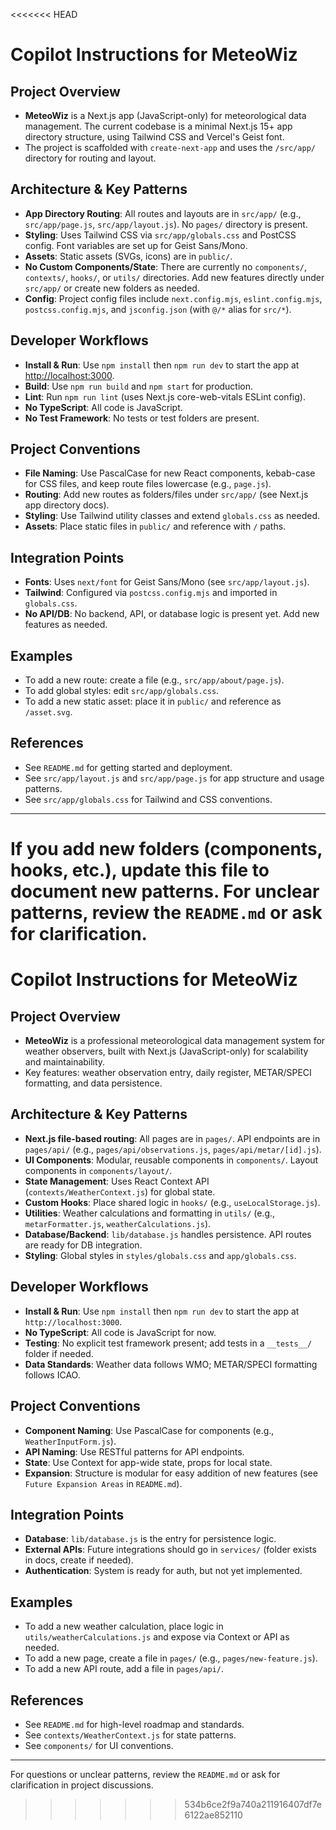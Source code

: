 <<<<<<< HEAD

# Copilot Instructions for MeteoWiz

## Project Overview
- **MeteoWiz** is a Next.js app (JavaScript-only) for meteorological data management. The current codebase is a minimal Next.js 15+ app directory structure, using Tailwind CSS and Vercel's Geist font.
- The project is scaffolded with `create-next-app` and uses the `/src/app/` directory for routing and layout.

## Architecture & Key Patterns
- **App Directory Routing**: All routes and layouts are in `src/app/` (e.g., `src/app/page.js`, `src/app/layout.js`). No `pages/` directory is present.
- **Styling**: Uses Tailwind CSS via `src/app/globals.css` and PostCSS config. Font variables are set up for Geist Sans/Mono.
- **Assets**: Static assets (SVGs, icons) are in `public/`.
- **No Custom Components/State**: There are currently no `components/`, `contexts/`, `hooks/`, or `utils/` directories. Add new features directly under `src/app/` or create new folders as needed.
- **Config**: Project config files include `next.config.mjs`, `eslint.config.mjs`, `postcss.config.mjs`, and `jsconfig.json` (with `@/*` alias for `src/*`).

## Developer Workflows
- **Install & Run**: Use `npm install` then `npm run dev` to start the app at [http://localhost:3000](http://localhost:3000).
- **Build**: Use `npm run build` and `npm start` for production.
- **Lint**: Run `npm run lint` (uses Next.js core-web-vitals ESLint config).
- **No TypeScript**: All code is JavaScript.
- **No Test Framework**: No tests or test folders are present.

## Project Conventions
- **File Naming**: Use PascalCase for new React components, kebab-case for CSS files, and keep route files lowercase (e.g., `page.js`).
- **Routing**: Add new routes as folders/files under `src/app/` (see Next.js app directory docs).
- **Styling**: Use Tailwind utility classes and extend `globals.css` as needed.
- **Assets**: Place static files in `public/` and reference with `/` paths.

## Integration Points
- **Fonts**: Uses `next/font` for Geist Sans/Mono (see `src/app/layout.js`).
- **Tailwind**: Configured via `postcss.config.mjs` and imported in `globals.css`.
- **No API/DB**: No backend, API, or database logic is present yet. Add new features as needed.

## Examples
- To add a new route: create a file (e.g., `src/app/about/page.js`).
- To add global styles: edit `src/app/globals.css`.
- To add a new static asset: place it in `public/` and reference as `/asset.svg`.

## References
- See `README.md` for getting started and deployment.
- See `src/app/layout.js` and `src/app/page.js` for app structure and usage patterns.
- See `src/app/globals.css` for Tailwind and CSS conventions.

---
If you add new folders (components, hooks, etc.), update this file to document new patterns. For unclear patterns, review the `README.md` or ask for clarification.
=======
# Copilot Instructions for MeteoWiz

## Project Overview
- **MeteoWiz** is a professional meteorological data management system for weather observers, built with Next.js (JavaScript-only) for scalability and maintainability.
- Key features: weather observation entry, daily register, METAR/SPECI formatting, and data persistence.

## Architecture & Key Patterns
- **Next.js file-based routing**: All pages are in `pages/`. API endpoints are in `pages/api/` (e.g., `pages/api/observations.js`, `pages/api/metar/[id].js`).
- **UI Components**: Modular, reusable components in `components/`. Layout components in `components/layout/`.
- **State Management**: Uses React Context API (`contexts/WeatherContext.js`) for global state.
- **Custom Hooks**: Place shared logic in `hooks/` (e.g., `useLocalStorage.js`).
- **Utilities**: Weather calculations and formatting in `utils/` (e.g., `metarFormatter.js`, `weatherCalculations.js`).
- **Database/Backend**: `lib/database.js` handles persistence. API routes are ready for DB integration.
- **Styling**: Global styles in `styles/globals.css` and `app/globals.css`.

## Developer Workflows
- **Install & Run**: Use `npm install` then `npm run dev` to start the app at `http://localhost:3000`.
- **No TypeScript**: All code is JavaScript for now.
- **Testing**: No explicit test framework present; add tests in a `__tests__/` folder if needed.
- **Data Standards**: Weather data follows WMO; METAR/SPECI formatting follows ICAO.

## Project Conventions
- **Component Naming**: Use PascalCase for components (e.g., `WeatherInputForm.js`).
- **API Naming**: Use RESTful patterns for API endpoints.
- **State**: Use Context for app-wide state, props for local state.
- **Expansion**: Structure is modular for easy addition of new features (see `Future Expansion Areas` in `README.md`).

## Integration Points
- **Database**: `lib/database.js` is the entry for persistence logic.
- **External APIs**: Future integrations should go in `services/` (folder exists in docs, create if needed).
- **Authentication**: System is ready for auth, but not yet implemented.

## Examples
- To add a new weather calculation, place logic in `utils/weatherCalculations.js` and expose via Context or API as needed.
- To add a new page, create a file in `pages/` (e.g., `pages/new-feature.js`).
- To add a new API route, add a file in `pages/api/`.

## References
- See `README.md` for high-level roadmap and standards.
- See `contexts/WeatherContext.js` for state patterns.
- See `components/` for UI conventions.

---
For questions or unclear patterns, review the `README.md` or ask for clarification in project discussions.
>>>>>>> 534b6ce2f9a740a211916407df7e6122ae852110
